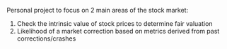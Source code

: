 Personal project to focus on 2 main areas of the stock market:

1. Check the intrinsic value of stock prices to determine fair valuation
2. Likelihood of a market correction based on metrics derived from past corrections/crashes
